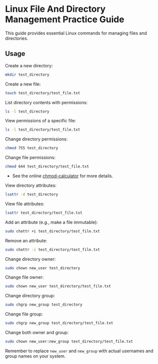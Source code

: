 # Linux File And Directory Management Practice Guide

This guide provides essential Linux commands for managing files and directories.

## Usage

Create a new directory:

```sh
mkdir test_directory
```

Create a new file:

```sh
touch test_directory/test_file.txt
```

List directory contents with permissions:

```sh
ls -l test_directory
```

View permissions of a specific file:

```sh
ls -l test_directory/test_file.txt
```

Change directory permissions:

```sh
chmod 755 test_directory
```

Change file permissions:

```sh
chmod 644 test_directory/test_file.txt
```

* See the online [chmod-calculator](https://chmod-calculator.com/) for more details.

View directory attributes:

```sh
lsattr -d test_directory
```

View file attributes:

```sh
lsattr test_directory/test_file.txt
```

Add an attribute (e.g., make a file immutable):

```sh
sudo chattr +i test_directory/test_file.txt
```

Remove an attribute:

```sh
sudo chattr -i test_directory/test_file.txt
```

Change directory owner:

```sh
sudo chown new_user test_directory
```

Change file owner:

```sh
sudo chown new_user test_directory/test_file.txt
```

Change directory group:

```sh
sudo chgrp new_group test_directory
```

Change file group:

```sh
sudo chgrp new_group test_directory/test_file.txt
```

Change both owner and group:

```sh
sudo chown new_user:new_group test_directory/test_file.txt
```

Remember to replace `new_user` and `new_group` with actual usernames and group names on your system.